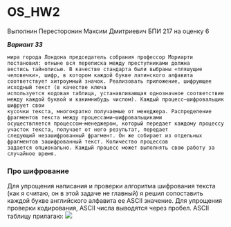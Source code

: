 # OS_HW2
Выполнин Пересторонин Максим Дмитриевич БПИ 217 на оценку 6

***Вариант 33***
```Пляшущие человечки. На тайном собрании глав преступного
мира города Лондона председатель собрания профессор Мориарти
постановил: отныне вся переписка между преступниками должна
вестись тайнописью. В качестве стандарта были выбраны «пляшущие человечки», шифр, в котором каждой букве латинского алфавита соответствует хитроумный значок. Реализовать приложение, шифрующее исходный текст (в качестве ключа
используется кодовая таблица, устанавливающая однозначное соответствие между каждой буквой и какимнибудь числом). Каждый процесс–шифровальщик шифрует свои
кусочки текста, многократно получаемые от менеджера. Распределение фрагментов текста между процессами–шифровальщиками
осуществляется процессом–менеджером, который передает каждому процессу участок текста, получает от него результат, передает
следующий незашифрованный фрагмент. Он же собирает из отдельных фрагментов зашифрованный текст. Количество процессов
задается опционально. Каждый процесс может выполнять свою работу за случайное время.
```
### Про шифрование
Для упрощения написания и проверки алгоритма шифрования текста (как я считаю, он в этой задаче не главный) я решил сопоставить каждой букве английского алфавита ее ASCII значение. Для упрощения проверки кодирования, ASCII числа выводятся через пробел. ASCII таблицу прилагаю:
![](https://upload.wikimedia.org/wikipedia/commons/1/1b/ASCII-Table-wide.svg)
